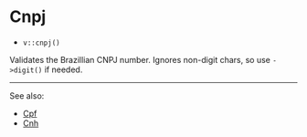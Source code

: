 # Cnpj

- `v::cnpj()`

Validates the Brazillian CNPJ number. Ignores non-digit chars, so
use `->digit()` if needed.

***
See also:

  * [Cpf](Cpf.md)
  * [Cnh](Cnh.md)
